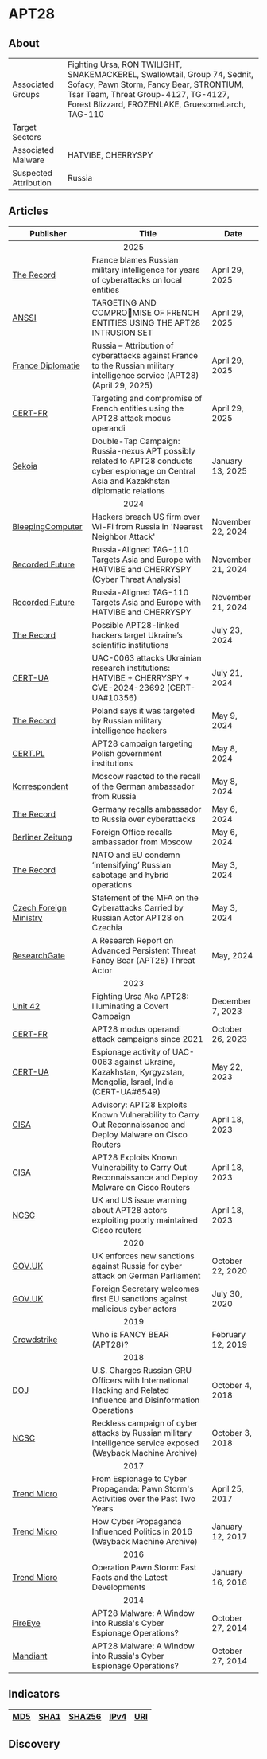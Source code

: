<h1>APT28</h1>

<h2>About</h2>
<table>
  <tr>
    <td>Associated Groups</td>
    <td>Fighting Ursa, RON TWILIGHT, SNAKEMACKEREL, Swallowtail, Group 74, Sednit, Sofacy, Pawn Storm, Fancy Bear, STRONTIUM, Tsar Team, Threat Group-4127, TG-4127, Forest Blizzard, FROZENLAKE, GruesomeLarch, TAG-110</td>
  </tr>
  <tr>
    <td>Target Sectors</td>
    <td></td>
  </tr>
  <tr>
    <td>Associated Malware</td>
    <td>HATVIBE, CHERRYSPY</td>
  </tr>
  <tr>
    <td>Suspected Attribution</td>
    <td>Russia</td>
  </tr>
</table>

<h2>Articles</h2>
<table>
  <thead>
    <tr>
      <th>Publisher</th>
      <th>Title</th>
      <th>Date</th>
    </tr>
  </thead>
  <tbody>
    <tr>
      <td colspan="100" align="center">2025</td>
    </tr>
    <tr>
      <td>
        <a href="https://therecord.media/france-blames-russian-military-intelligence-for-hacks-against-local-orgs">The Record</a>
      </td>
      <td>France blames Russian military intelligence for years of cyberattacks on local entities</td>
      <td>April 29, 2025</td>
    </tr>
    <tr>
      <td>
        <a href="https://www.cert.ssi.gouv.fr/uploads/CERTFR-2025-CTI-007.pdf">ANSSI</a>
      </td>
      <td>TARGETING AND COMPROMISE OF FRENCH ENTITIES USING THE APT28 INTRUSION SET</td>
      <td>April 29, 2025</td>
    </tr>
    <tr>
      <td>
        <a href="https://www.diplomatie.gouv.fr/fr/dossiers-pays/russie/evenements/evenements-de-l-annee-2025/article/russie-attribution-de-cyberattaques-contre-la-france-au-service-de">France Diplomatie</a>
      </td>
      <td>Russia – Attribution of cyberattacks against France to the Russian military intelligence service (APT28) (April 29, 2025)</td>
      <td>April 29, 2025</td>
    </tr>
    <tr>
      <td>
        <a href="https://www.cert.ssi.gouv.fr/cti/CERTFR-2025-CTI-006/">CERT-FR</a>
      </td>
      <td>Targeting and compromise of French entities using the APT28 attack modus operandi</td>
      <td>April 29, 2025</td>
    </tr>
    <tr>
      <td>
        <a href="https://blog.sekoia.io/double-tap-campaign-russia-nexus-apt-possibly-related-to-apt28-conducts-cyber-espionage-on-central-asia-and-kazakhstan-diplomatic-relations/">Sekoia</a>
      </td>
      <td>Double-Tap Campaign: Russia-nexus APT possibly related to APT28 conducts cyber espionage on Central Asia and Kazakhstan diplomatic relations</td>
      <td>January 13, 2025</td>
    </tr>
    <tr>
      <td colspan="100" align="center">2024</td>
    </tr>
    <tr>
      <td>
        <a href="https://www.bleepingcomputer.com/news/security/hackers-breach-us-firm-over-wi-fi-from-russia-in-nearest-neighbor-attack/">BleepingComputer</a>
      </td>
      <td>Hackers breach US firm over Wi-Fi from Russia in 'Nearest Neighbor Attack'</td>
      <td>November 22, 2024</td>
    </tr>
    <tr>
      <td>
        <a href="https://go.recordedfuture.com/hubfs/reports/CTA-RU-2024-1121.pdf">Recorded Future</a>
      </td>
      <td>Russia-Aligned TAG-110 Targets Asia and Europe with HATVIBE and CHERRYSPY (Cyber Threat Analysis)</td>
      <td>November 21, 2024</td>
    </tr>
    <tr>
      <td>
        <a href="https://www.recordedfuture.com/research/russia-aligned-tag-110-targets-asia-and-europe">Recorded Future</a>
      </td>
      <td>Russia-Aligned TAG-110 Targets Asia and Europe with HATVIBE and CHERRYSPY</td>
      <td>November 21, 2024</td>
    </tr>
    <tr>
      <td>
        <a href="https://therecord.media/ukraine-scientific-institutions-espionage-russia">The Record</a>
      </td>
      <td>Possible APT28-linked hackers target Ukraine’s scientific institutions</td>
      <td>July 23, 2024</td>
    </tr>
    <tr>
      <td>
        <a href="https://cert.gov.ua/article/6280129">CERT-UA</a>
      </td>
      <td>UAC-0063 attacks Ukrainian research institutions: HATVIBE + CHERRYSPY + CVE-2024-23692 (CERT-UA#10356)</td>
      <td>July 21, 2024</td>
    </tr>
    <tr>
      <td>
        <a href="https://therecord.media/poland-cyber-espionage-russia-gru">The Record</a>
      </td>
      <td>Poland says it was targeted by Russian military intelligence hackers</td>
      <td>May 9, 2024</td>
    </tr>
    <tr>
      <td>
        <a href="https://cert.pl/en/posts/2024/05/apt28-campaign/">CERT.PL</a>
      </td>
      <td>APT28 campaign targeting Polish government institutions</td>
      <td>May 8, 2024</td>
    </tr>
    <tr>
      <td>
        <a href="https://korrespondent.net/world/russia/4685044-moskva-otreahyrovala-na-otzyv-posla-hermanyy-yz-rossyy">Korrespondent</a>
      </td>
      <td>Moscow reacted to the recall of the German ambassador from Russia</td>
      <td>May 8, 2024</td>
    </tr>
    <tr>
      <td>
        <a href="https://therecord.media/germany-recalls-russian-ambassador-cyberattack">The Record</a>
      </td>
      <td>Germany recalls ambassador to Russia over cyberattacks</td>
      <td>May 6, 2024</td>
    </tr>
    <tr>
      <td>
        <a href="https://www.berliner-zeitung.de/news/auswaertiges-amt-ruft-botschafter-aus-moskau-zurueck-li.2212541?utm_medium=Social&utm_source=Twitter#Echobox=1714994116">Berliner Zeitung</a>
      </td>
      <td>Foreign Office recalls ambassador from Moscow</td>
      <td>May 6, 2024</td>
    </tr>
    <tr>
      <td>
        <a href="https://therecord.media/nato-eu-condemn-russian-sabotage-hybrid-operations">The Record</a>
      </td>
      <td>NATO and EU condemn ‘intensifying’ Russian sabotage and hybrid operations</td>
      <td>May 3, 2024</td>
    </tr>
    <tr>
      <td>
        <a href="https://mzv.gov.cz/jnp/en/issues_and_press/press_releases/statement_of_the_mfa_on_the_cyberattacks.html">Czech Foreign Ministry</a>
      </td>
      <td>Statement of the MFA on the Cyberattacks Carried by Russian Actor APT28 on Czechia</td>
      <td>May 3, 2024</td>
    </tr>
    <tr>
      <td>
        <a href="https://www.researchgate.net/publication/383606556_Figure_1_A_Research_Report_on_Advanced_Persistent_Threat_Fancy_Bear_APT28_Threat_Actor">ResearchGate</a>
      </td>
      <td>A Research Report on Advanced Persistent Threat Fancy Bear (APT28) Threat Actor</td>
      <td>May, 2024</td>
    </tr>
    <tr>
      <td colspan="100" align="center">2023</td>
    </tr>
    <tr>
      <td>
        <a href="https://unit42.paloaltonetworks.com/russian-apt-fighting-ursa-exploits-cve-2023-233397/">Unit 42</a>
      </td>
      <td>Fighting Ursa Aka APT28: Illuminating a Covert Campaign</td>
      <td>December 7, 2023</td>
    </tr>
    <tr>
      <td>
        <a href="https://www.cert.ssi.gouv.fr/cti/CERTFR-2023-CTI-009/">CERT-FR</a>
      </td>
      <td>APT28 modus operandi attack campaigns since 2021</td>
      <td>October 26, 2023</td>
    </tr>
    <tr>
      <td>
        <a href="https://cert.gov.ua/article/4697016">CERT-UA</a>
      </td>
      <td>Espionage activity of UAC-0063 against Ukraine, Kazakhstan, Kyrgyzstan, Mongolia, Israel, India (CERT-UA#6549)</td>
      <td>May 22, 2023</td>
    </tr>
    <tr>
      <td>
        <a href="http://cisa.gov/sites/default/files/2023-04/apt28-exploits-known-vulnerability-to-carry-out-reconnaissance-and-deploy-malware-on-cisco-routers-uk.pdf">CISA</a>
      </td>
      <td>Advisory: APT28 Exploits Known Vulnerability to Carry Out Reconnaissance and Deploy Malware on Cisco Routers</td>
      <td>April 18, 2023</td>
    </tr>
    <tr>
      <td>
        <a href="https://www.cisa.gov/news-events/cybersecurity-advisories/aa23-108">CISA</a>
      </td>
      <td>APT28 Exploits Known Vulnerability to Carry Out Reconnaissance and Deploy Malware on Cisco Routers</td>
      <td>April 18, 2023</td>
    </tr>
    <tr>
      <td>
        <a href="https://www.ncsc.gov.uk/news/uk-and-us-issue-warning-about-apt28-actors-exploiting-poorly-maintained-cisco-routers">NCSC</a>
      </td>
      <td>UK and US issue warning about APT28 actors exploiting poorly maintained Cisco routers</td>
      <td>April 18, 2023</td>
    </tr>
    <tr>
      <td colspan="100" align="center">2020</td>
    </tr>
    <tr>
      <td>
        <a href="https://www.gov.uk/government/news/uk-enforces-new-sanctions-against-russia-for-cyber-attack-on-german-parliament">GOV.UK</a>
      </td>
      <td>UK enforces new sanctions against Russia for cyber attack on German Parliament</td>
      <td>October 22, 2020</td>
    </tr>
    <tr>
      <td>
        <a href="https://www.gov.uk/government/news/foreign-secretary-welcomes-first-eu-sanctions-against-malicious-cyber-actors">GOV.UK</a>
      </td>
      <td>Foreign Secretary welcomes first EU sanctions against malicious cyber actors</td>
      <td>July 30, 2020</td>
    </tr>
    <tr>
      <td colspan="100" align="center">2019</td>
    </tr>
    <tr>
      <td>
        <a href="https://www.crowdstrike.com/en-us/blog/who-is-fancy-bear/">Crowdstrike</a>
      </td>
      <td>Who is FANCY BEAR (APT28)?</td>
      <td>February 12, 2019</td>
    </tr>
    <tr>
      <td colspan="100" align="center">2018</td>
    </tr>
    <tr>
      <td>
        <a href="https://www.justice.gov/archives/opa/pr/us-charges-russian-gru-officers-international-hacking-and-related-influence-and">DOJ</a>
      </td>
      <td>U.S. Charges Russian GRU Officers with International Hacking and Related Influence and Disinformation Operations</td>
      <td>October 4, 2018</td>
    </tr>
    <tr>
      <td>
        <a href="https://web.archive.org/web/20230419073738/https://www.ncsc.gov.uk/news/reckless-campaign-cyber-attacks-russian-military-intelligence-service-exposed">NCSC</a>
      </td>
      <td>Reckless campaign of cyber attacks by Russian military intelligence service exposed (Wayback Machine Archive)</td>
      <td>October 3, 2018</td>
    </tr>
    <tr>
      <td colspan="100" align="center">2017</td>
    </tr>
    <tr>
      <td>
        <a href="https://www.trendmicro.com/vinfo/us/security/news/cyber-attacks/espionage-cyber-propaganda-two-years-of-pawn-storm">Trend Micro</a>
      </td>
      <td>From Espionage to Cyber Propaganda: Pawn Storm's Activities over the Past Two Years</td>
      <td>April 25, 2017</td>
    </tr>
    <tr>
      <td>
        <a href="https://web.archive.org/web/20170608002643/http://blog.trendmicro.com/trendlabs-security-intelligence/cyber-propaganda-influenced-politics-2016/">Trend Micro</a>
      </td>
      <td>How Cyber Propaganda Influenced Politics in 2016 (Wayback Machine Archive)</td>
      <td>January 12, 2017</td>
    </tr>
    <tr>
      <td colspan="100" align="center">2016</td>
    </tr>
    <tr>
      <td>
        <a href="https://www.trendmicro.com/vinfo/us/security/news/cyber-attacks/operation-pawn-storm-fast-facts">Trend Micro</a>
      </td>
      <td>Operation Pawn Storm: Fast Facts and the Latest Developments</td>
      <td>January 16, 2016</td>
    </tr>
    <tr>
      <td colspan="100" align="center">2014</td>
    </tr>
    <tr>
      <td>
        <a href="https://services.google.com/fh/files/misc/apt28-window-russia-cyber-espionage-operations.pdf">FireEye</a>
      </td>
      <td>APT28 Malware: A Window into Russia's Cyber Espionage Operations?</td>
      <td>October 27, 2014</td>
    </tr>
    <tr>
      <td>
        <a href="https://cloud.google.com/blog/topics/threat-intelligence/apt28-a-window-into-russias-cyber-espionage-operations">Mandiant</a>
      </td>
      <td>APT28 Malware: A Window into Russia's Cyber Espionage Operations?</td>
      <td>October 27, 2014</td>
    </tr>
  </tbody>
</table>


<h2>Indicators</h2>
<table>
  <thead>
    <tr>
      <th>
        <a href="https://github.com/PudgyDragon/Threat-Intel/blob/main/All/APT28/samples.md5">MD5</a>
      </th>
      <th>
        <a href="https://github.com/PudgyDragon/Threat-Intel/blob/main/All/APT28/samples.sha1">SHA1</a>
      </th>
      <th>
        <a href="https://github.com/PudgyDragon/Threat-Intel/blob/main/All/APT28/samples.sha256">SHA256</a>
      </th>
      <th>
        <a href="https://github.com/PudgyDragon/Threat-Intel/blob/main/All/APT28/IPv4.txt">IPv4</a>
      </th>
      <th>
        <a href="https://github.com/PudgyDragon/Threat-Intel/blob/main/All/APT28/url.txt">URI</a>
      </th>
    </tr>
  </thead>
</table>


<h2>Discovery</h2>

